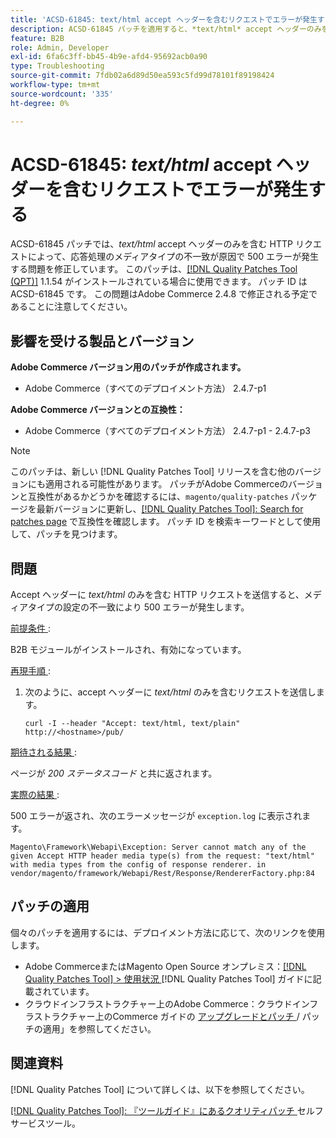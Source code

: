 ```yaml
---
title: 'ACSD-61845: text/html accept ヘッダーを含むリクエストでエラーが発生する'
description: ACSD-61845 パッチを適用すると、*text/html* accept ヘッダーのみを含む HTTP リクエストを送信すると、B2B モジュールがインストールされた状態で 500 エラーが発生するAdobe Commerceの問題を修正できます。
feature: B2B
role: Admin, Developer
exl-id: 6fa6c3ff-bb45-4b9e-afd4-95692acb0a90
type: Troubleshooting
source-git-commit: 7fdb02a6d89d50ea593c5fd99d78101f89198424
workflow-type: tm+mt
source-wordcount: '335'
ht-degree: 0%

---
```


# ACSD-61845: *text/html* accept ヘッダーを含むリクエストでエラーが発生する

ACSD-61845 パッチでは、*text/html* accept ヘッダーのみを含む HTTP リクエストによって、応答処理のメディアタイプの不一致が原因で 500 エラーが発生する問題を修正しています。 このパッチは、[[!DNL Quality Patches Tool (QPT)]](/help/tools/quality-patches-tool/quality-patches-tool-to-self-serve-quality-patches.md) 1.1.54 がインストールされている場合に使用できます。 パッチ ID は ACSD-61845 です。 この問題はAdobe Commerce 2.4.8 で修正される予定であることに注意してください。

## 影響を受ける製品とバージョン

**Adobe Commerce バージョン用のパッチが作成されます。**

* Adobe Commerce（すべてのデプロイメント方法） 2.4.7-p1

**Adobe Commerce バージョンとの互換性：**

* Adobe Commerce（すべてのデプロイメント方法） 2.4.7-p1 - 2.4.7-p3

>[!NOTE]
>
>このパッチは、新しい [!DNL Quality Patches Tool] リリースを含む他のバージョンにも適用される可能性があります。 パッチがAdobe Commerceのバージョンと互換性があるかどうかを確認するには、`magento/quality-patches` パッケージを最新バージョンに更新し、[[!DNL Quality Patches Tool]: Search for patches page](https://experienceleague.adobe.com/tools/commerce-quality-patches/index.html) で互換性を確認します。 パッチ ID を検索キーワードとして使用して、パッチを見つけます。

## 問題

Accept ヘッダーに *text/html* のみを含む HTTP リクエストを送信すると、メディアタイプの設定の不一致により 500 エラーが発生します。

<u> 前提条件 </u>:

B2B モジュールがインストールされ、有効になっています。

<u> 再現手順 </u>:

1. 次のように、accept ヘッダーに *text/html* のみを含むリクエストを送信します。

   ```
   curl -I --header "Accept: text/html, text/plain" http://<hostname>/pub/
   ```

<u> 期待される結果 </u>:

ページが *200 ステータスコード* と共に返されます。

<u> 実際の結果 </u>:

500 エラーが返され、次のエラーメッセージが `exception.log` に表示されます。

```
Magento\Framework\Webapi\Exception: Server cannot match any of the given Accept HTTP header media type(s) from the request: "text/html" with media types from the config of response renderer. in vendor/magento/framework/Webapi/Rest/Response/RendererFactory.php:84
```

## パッチの適用

個々のパッチを適用するには、デプロイメント方法に応じて、次のリンクを使用します。

* Adobe CommerceまたはMagento Open Source オンプレミス：[[!DNL Quality Patches Tool] > 使用状況 ](/help/tools/quality-patches-tool/usage.md) [!DNL Quality Patches Tool] ガイドに記載されています。
* クラウドインフラストラクチャー上のAdobe Commerce：クラウドインフラストラクチャー上のCommerce ガイドの [ アップグレードとパッチ ](https://experienceleague.adobe.com/docs/commerce-cloud-service/user-guide/develop/upgrade/apply-patches.html)/ パッチの適用」を参照してください。

## 関連資料

[!DNL Quality Patches Tool] について詳しくは、以下を参照してください。

[[!DNL Quality Patches Tool]: 『ツールガイド』にあるクオリティパッチ ](/help/tools/quality-patches-tool/quality-patches-tool-to-self-serve-quality-patches.md) セルフサービスツール。
